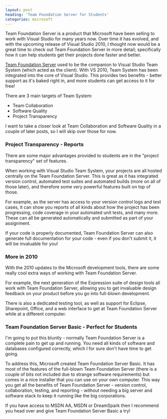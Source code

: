 ```yaml
---
layout: post
heading: 'Team Foundation Server for Students'
categories: microsoft
---
```


Team Foundation Server is a product that Microsoft have been selling to work with Visual Studio for many years now. Over time it has evolved, and with the upcoming release of Visual Studio 2010, I thought now would be a great time to check out Team Foundation Server in more detail; specifically how it can help students get their projects done faster and better.

[Team Foundation Server](https://web.archive.org/web/20100329064317/http://msdn.microsoft.com/en-us/teamsystem/dd408382.aspx) used to be the companion to Visual Studio Team System (which acted as the client). With VS 2010, Team System has been integrated into the core of Visual Studio. This provides two benefits - better support as it's baked right in, and more students can get access to it for free!

There are 3 main targets of Team System:

* Team Collaboration
* Software Quality
* Project Transparency

I want to take a closer look at Team Collaboration and Software Quality in a couple of later posts, so I will skip over those for now.

### Project Transparency - Reports

There are some major advantages provided to students are in the "project transparency" set of features.

When working with Visual Studio Team System, your projects are all hosted centrally on the Team Foundation Server. This is great as it has integrated version control, automated test suites and automated builds (more on all of those later), and therefore some very powerful features built on top of those.

For example, as the server has access to your version control logs and test cases, it can show you reports of all kinds about how the project has been progressing, code coverage in your automated unit tests, and many more. These can all be generated automatically and submitted as part of your assignment.

If your code is properly documented, Team Foundation Server can also generate full documentation for your code - even if you don't submit it, it will be invaluable for you!

### More in 2010

With the 2010 updates to the Microsoft development tools, there are some really cool extra ways of working with Team Foundation Server.

For example, the next generation of the Expression suite of design tools all work with Team Foundation Server, allowing you to get invaluable design feedback on your product before you go into full-blown development.

There is also a dedicated testing tool, as well as support for Eclipse, Sharepoint, Office, and a web interface to get at Team Foundation Server while at a different computer.

### Team Foundation Server Basic - Perfect for Students

I'm going to put this bluntly - normally Team Foundation Server is a complete pain to get up and running. You need all kinds of software and databases configured correctly, which I for sure don't have time to get going.

To address this, Microsoft created Team Foundation Server Basic. It has most of the features of the full-blown Team Foundation Server (there is a couple of bits not included due to strange software requirements) but comes in a nice installer that you can use on your own computer. This way you get all the benefits of Team Foundation Server - version control, collaboration, testing, and reporting - without needing a big server and software stack to keep it running like the big corporations.

If you have access to MSDN AA, MSDN or DreamSpark then I recommend you head over and give Team Foundation Server Basic a try! 
